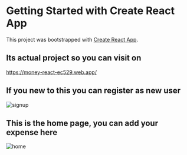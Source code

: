 # Getting Started with Create React App

This project was bootstrapped with [Create React App](https://github.com/facebook/create-react-app).

## Its actual project so you can visit on

https://money-react-ec529.web.app/

## If you new to this you can register as new user

![signup](https://user-images.githubusercontent.com/66253342/169548049-10ad3b16-1beb-4df8-95bd-562b16e8b447.JPG)

## This is the home page, you can add your expense here

![home](https://user-images.githubusercontent.com/66253342/169548159-4f43c205-b327-4b63-bcc7-0297222257bb.JPG)



